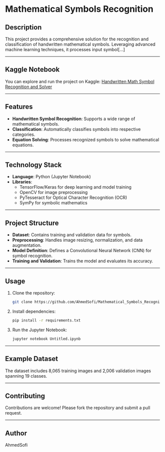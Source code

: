 # Mathematical Symbols Recognition

## Description
This project provides a comprehensive solution for the recognition and classification of handwritten mathematical symbols. Leveraging advanced machine learning techniques, it processes input symbol[...]

---

## Kaggle Notebook
You can explore and run the project on Kaggle:
[Handwritten Math Symbol Recognition and Solver](https://www.kaggle.com/code/ahmedsofi/handwritten-math-symbol-recognition-and-solver)

---

## Features
- **Handwritten Symbol Recognition**: Supports a wide range of mathematical symbols.
- **Classification**: Automatically classifies symbols into respective categories.
- **Equation Solving**: Processes recognized symbols to solve mathematical equations.

---

## Technology Stack
- **Language**: Python (Jupyter Notebook)
- **Libraries**:
  - TensorFlow/Keras for deep learning and model training
  - OpenCV for image preprocessing
  - PyTesseract for Optical Character Recognition (OCR)
  - SymPy for symbolic mathematics

---

## Project Structure
- **Dataset**: Contains training and validation data for symbols.
- **Preprocessing**: Handles image resizing, normalization, and data augmentation.
- **Model Definition**: Defines a Convolutional Neural Network (CNN) for symbol recognition.
- **Training and Validation**: Trains the model and evaluates its accuracy.

---

## Usage
1. Clone the repository:
    ```bash
    git clone https://github.com/AhmedSofi/Mathematical_Symbols_Recognition.git
    ```
2. Install dependencies:
    ```bash
    pip install -r requirements.txt
    ```
3. Run the Jupyter Notebook:
    ```bash
    jupyter notebook Untitled.ipynb
    ```

---

## Example Dataset
The dataset includes 8,065 training images and 2,006 validation images spanning 19 classes.

---

## Contributing
Contributions are welcome! Please fork the repository and submit a pull request.


---

## Author
AhmedSofi
